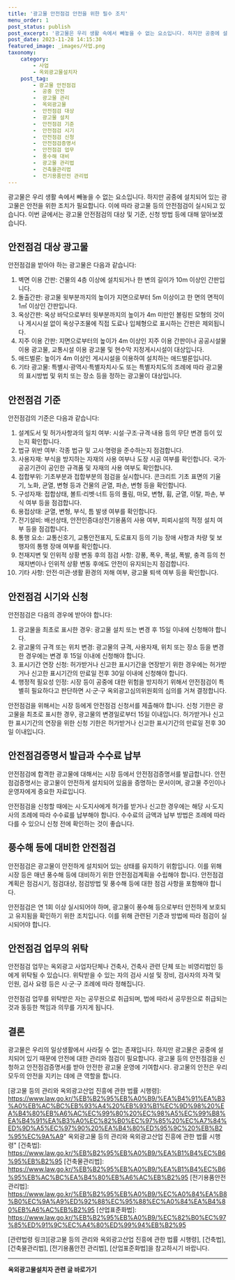 ```yaml
---
title: '광고물 안전점검 안전을 위한 필수 조치'
menu_order: 1
post_status: publish
post_excerpt: '광고물은 우리 생활 속에서 빼놓을 수 없는 요소입니다. 하지만 공중에 설치되어 있는 광고물은 안전을 위한 조치가 필요합니다. 이에 따라 광고물 등의 안전점검이 실시되고 있습니다. 이번 글에서는 광고물 안전점검의 대상 및 기준, 신청 방법 등에 대해 알아보겠습니다.'
post_date: 2023-11-28 14:15:30
featured_image: _images/사업.png
taxonomy:
    category:
        - 사업
        - 옥외광고물설치자
    post_tag:
        - 광고물 안전점검
        -  공중 안전
        -  광고물 관리
        -  옥외광고물
        -  안전점검 대상
        -  광고물 설치
        -  안전점검 기준
        -  안전점검 시기
        -  안전점검 신청
        -  안전점검증명서
        -  안전점검 업무
        -  풍수해 대비
        -  광고물 관리법
        -  건축물관리법
        -  전기용품안전 관리법
---
```



광고물은 우리 생활 속에서 빼놓을 수 없는 요소입니다. 하지만 공중에 설치되어 있는 광고물은 안전을 위한 조치가 필요합니다. 이에 따라 광고물 등의 안전점검이 실시되고 있습니다. 이번 글에서는 광고물 안전점검의 대상 및 기준, 신청 방법 등에 대해 알아보겠습니다.

## 안전점검 대상 광고물

안전점검을 받아야 하는 광고물은 다음과 같습니다:

1. 벽면 이용 간판: 건물의 4층 이상에 설치되거나 한 변의 길이가 10m 이상인 간판입니다.
2. 돌출간판: 광고물 윗부분까지의 높이가 지면으로부터 5m 이상이고 한 면의 면적이 1㎡ 이상인 간판입니다.
3. 옥상간판: 옥상 바닥으로부터 윗부분까지의 높이가 4m 미만인 볼링핀 모형의 것이나 게시시설 없이 옥상구조물에 직접 도료나 입체형으로 표시하는 간판은 제외됩니다.
4. 지주 이용 간판: 지면으로부터의 높이가 4m 이상인 지주 이용 간판이나 공공시설물 이용 광고물, 교통시설 이용 광고물 및 현수막 지정게시시설이 대상입니다.
5. 애드벌룬: 높이가 4m 이상인 게시시설을 이용하여 설치하는 애드벌룬입니다.
6. 기타 광고물: 특별시·광역시·특별자치시·도 또는 특별자치도의 조례에 따라 광고물의 표시방법 및 위치 또는 장소 등을 정하는 광고물이 대상입니다.

## 안전점검 기준

안전점검의 기준은 다음과 같습니다:

1. 설계도서 및 허가사항과의 일치 여부: 시설·구조·규격·내용 등의 무단 변경 등이 있는지 확인합니다.
2. 법규 위반 여부: 각종 법규 및 고시·명령을 준수하는지 점검합니다.
3. 사용자재: 부식을 방지하는 자재의 사용 여부나 도장 시공 여부를 확인합니다. 국가·공공기관이 공인한 규격품 및 자재의 사용 여부도 확인합니다.
4. 접합부위: 기초부분과 접합부분의 점검을 실시합니다. 콘크리트 기초 표면의 기울기, 노화, 균열, 변형 등과 건물의 균열, 파손, 변형 등을 확인합니다.
5. 구성자재: 접합상태, 볼트·리벳·너트 등의 풀림, 마모, 변형, 휨, 균열, 이탈, 파손, 부식 여부 등을 점검합니다.
6. 용접상태: 균열, 변형, 부식, 틈 발생 여부를 확인합니다.
7. 전기설비: 배선상태, 안전인증대상전기용품의 사용 여부, 피뢰시설의 적정 설치 여부 등을 점검합니다.
8. 통행 요소: 교통신호기, 교통안전표지, 도로표지 등의 기능 장애 사항과 차량 및 보행자의 통행 장애 여부를 확인합니다.
9. 천재지변 및 인위적 상황 변동 후의 점검 사항: 강풍, 폭우, 폭설, 폭발, 충격 등의 천재지변이나 인위적 상황 변동 후에도 안전이 유지되는지 점검합니다.
10. 기타 사항: 안전·미관·생활 환경의 저해 여부, 광고물 퇴색 여부 등을 확인합니다.

## 안전점검 시기와 신청

안전점검은 다음의 경우에 받아야 합니다:

1. 광고물을 최초로 표시한 경우: 광고물 설치 또는 변경 후 15일 이내에 신청해야 합니다.
2. 광고물의 규격 또는 위치 변경: 광고물의 규격, 사용자재, 위치 또는 장소 등을 변경한 경우에는 변경 후 15일 이내에 신청해야 합니다.
3. 표시기간 연장 신청: 허가받거나 신고한 표시기간을 연장받기 위한 경우에는 허가받거나 신고한 표시기간의 만료일 전후 30일 이내에 신청해야 합니다.
4. 행정적 필요성 인정: 시장 등이 공중에 대한 위험을 방지하기 위해서 안전점검이 특별히 필요하다고 판단하면 시·군·구 옥외광고심의위원회의 심의를 거쳐 결정합니다.

안전점검을 위해서는 시장 등에게 안전점검 신청서를 제출해야 합니다. 신청 기한은 광고물을 최초로 표시한 경우, 광고물의 변경일로부터 15일 이내입니다. 허가받거나 신고한 표시기간의 연장을 위한 신청 기한은 허가받거나 신고한 표시기간의 만료일 전후 30일 이내입니다.

## 안전점검증명서 발급과 수수료 납부

안전점검에 합격한 광고물에 대해서는 시장 등에서 안전점검증명서를 발급합니다. 안전점검증명서는 광고물이 안전하게 설치되어 있음을 증명하는 문서이며, 광고물 주인이나 운영자에게 중요한 자료입니다.

안전점검을 신청할 때에는 시·도지사에게 허가를 받거나 신고한 경우에는 해당 시·도지사의 조례에 따라 수수료를 납부해야 합니다. 수수료의 금액과 납부 방법은 조례에 따라 다를 수 있으니 신청 전에 확인하는 것이 좋습니다.

## 풍수해 등에 대비한 안전점검

안전점검은 광고물이 안전하게 설치되어 있는 상태를 유지하기 위함입니다. 이를 위해 시장 등은 매년 풍수해 등에 대비하기 위한 안전점검계획을 수립해야 합니다. 안전점검계획은 점검시기, 점검대상, 점검방법 및 풍수해 등에 대한 점검 사항을 포함해야 합니다.

안전점검은 연 1회 이상 실시되어야 하며, 광고물이 풍수해 등으로부터 안전하게 보호되고 유지됨을 확인하기 위한 조치입니다. 이를 위해 관련된 기준과 방법에 따라 점검이 실시되어야 합니다.

## 안전점검 업무의 위탁

안전점검 업무는 옥외광고 사업자단체나 건축사, 건축사 관련 단체 또는 비영리법인 등에게 위탁될 수 있습니다. 위탁받을 수 있는 자의 검사 시설 및 장비, 검사자의 자격 및 인원, 검사 요령 등은 시·군·구 조례에 따라 정해집니다. 

안전점검 업무를 위탁받은 자는 공무원으로 취급되며, 법에 따라서 공무원으로 취급되는 것과 동등한 책임과 의무를 가지게 됩니다.

## 결론

광고물은 우리의 일상생활에서 사라질 수 없는 존재입니다. 하지만 광고물은 공중에 설치되어 있기 때문에 안전에 대한 관리와 점검이 필요합니다. 광고물 등의 안전점검을 신청하고 안전점검증명서를 받아 안전한 광고물 운영에 기여합시다. 광고물의 안전은 우리 모두의 안전을 지키는 데에 큰 역할을 합니다.

[광고물 등의 관리와 옥외광고산업 진흥에 관한 법률 시행령]: https://www.law.go.kr/%EB%B2%95%EB%A0%B9/%EA%B4%91%EA%B3%A0%EB%AC%BC%EB%93%A4%20%EB%93%B1%EC%9D%98%20%EA%B4%80%EB%A6%AC%EC%99%80%20%EC%98%A5%EC%99%B8%EA%B4%91%EA%B3%A0%EC%82%B0%EC%97%85%20%EC%A7%84%ED%9D%A5%EC%97%90%20%EA%B4%80%ED%95%9C%20%EB%B2%95%EC%9A%A9" 옥외광고물 등의 관리와 옥외광고산업 진흥에 관한 법률 시행령"
[건축법]: https://www.law.go.kr/%EB%B2%95%EB%A0%B9/%EA%B1%B4%EC%B6%95%EB%B2%95
[건축물관리법]: https://www.law.go.kr/%EB%B2%95%EB%A0%B9/%EA%B1%B4%EC%B6%95%EB%AC%BC%EA%B4%80%EB%A6%AC%EB%B2%95
[전기용품안전 관리법]: https://www.law.go.kr/%EB%B2%95%EB%A0%B9/%EC%A0%84%EA%B8%B0%EC%9A%A9%ED%92%88%EC%95%88%EC%A0%84%EA%B4%80%EB%A6%AC%EB%B2%95
[산업표준화법]: https://www.law.go.kr/%EB%B2%95%EB%A0%B9/%EC%82%B0%EC%97%85%ED%91%9C%EC%A4%80%ED%99%94%EB%B2%95

[관련법령 링크][광고물 등의 관리와 옥외광고산업 진흥에 관한 법률 시행령], [건축법], [건축물관리법], [전기용품안전 관리법], [산업표준화법]을 참고하시기 바랍니다.
<!-- wp:separator -->
<hr class="wp-block-separator has-alpha-channel-opacity"/>
<!-- /wp:separator -->

<!-- wp:group {"backgroundColor":"base","layout":{"type":"constrained"}} -->
<div class="wp-block-group has-base-background-color has-background"><!-- wp:paragraph {"align":"center","fontSize":"medium"} -->
<p class="has-text-align-center has-large-font-size"><strong>옥외광고물설치자 관련 글 바로가기</strong></p>
<!-- /wp:paragraph -->


<!-- wp:latest-posts
{"categories":[{"id":27298,"count":19,"description":"","link":"https://uknowlaw.com/category/%ec%98%a5%ec%99%b8%ea%b4%91%ea%b3%a0%eb%ac%bc%ec%84%a4%ec%b9%98%ec%9e%90/","name":"옥외광고물설치자","slug":"옥외광고물설치자","taxonomy":"category","parent":0,"meta":[],"_links":{"self":[{"href":"https://uknowlaw.com/wp-json/wp/v2/categories/27298"}],"collection":[{"href":"https://uknowlaw.com/wp-json/wp/v2/categories"}],"about":[{"href":"https://uknowlaw.com/wp-json/wp/v2/taxonomies/category"}],"wp:post_type":[{"href":"https://uknowlaw.com/wp-json/wp/v2/posts?categories=27298"}],"curies":[{"name":"wp","href":"https://api.w.org/{rel}","templated":true}]}}],"postsToShow":100,"excerptLength":28,"postLayout":"grid","columns":2,"featuredImageAlign":"left","featuredImageSizeSlug":"large","fontSize":"small"} /--></div>
<!-- /wp:group -->